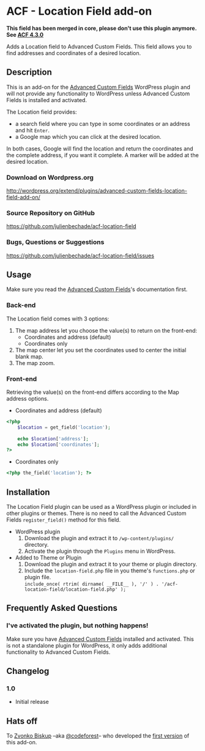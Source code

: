 ACF - Location Field add-on
==============================================

__This field has been merged in core, please don't use this plugin anymore. See [ACF 4.3.0](http://www.advancedcustomfields.com/to-do#4.3.0)__  

Adds a Location field to Advanced Custom Fields. This field allows you to find addresses and coordinates of a desired location.

Description
-----------

This is an add-on for the [Advanced Custom Fields](http://wordpress.org/extend/plugins/advanced-custom-fields/)
WordPress plugin and will not provide any functionality to WordPress unless Advanced Custom Fields is installed
and activated.

The Location field provides:

* a search field where you can type in some coordinates or an address and hit `Enter`. 
* a Google map which you can click at the desired location.

In both cases, Google will find the location and return the coordinates and the complete address, if you want it complete. A marker will be added at the desired location.

### Download on Wordpress.org
http://wordpress.org/extend/plugins/advanced-custom-fields-location-field-add-on/

### Source Repository on GitHub
https://github.com/julienbechade/acf-location-field

### Bugs, Questions or Suggestions
https://github.com/julienbechade/acf-location-field/issues

Usage
-----

Make sure you read the [Advanced Custom Fields](http://www.advancedcustomfields.com/docs/getting-started/)'s documentation first.

### Back-end

The Location field comes with 3 options:

1. The map address let you choose the value(s) to return on the front-end:
	* Coordinates and address (default)
	* Coordinates only
2. The map center let you set the coordinates used to center the initial blank map.
2. The map zoom.

### Front-end

Retrieving the value(s) on the front-end differs according to the Map address options.

* Coordinates and address (default)
``` php
<?php
	$location = get_field('location');
	
	echo $location['address'];
	echo $location['coordinates'];
?>
```
* Coordinates only
``` php
<?php the_field('location'); ?>
```

Installation
------------

The Location Field plugin can be used as a WordPress plugin or included in other plugins or themes.
There is no need to call the Advanced Custom Fields `register_field()` method for this field.

* WordPress plugin
	1. Download the plugin and extract it to `/wp-content/plugins/` directory.
	2. Activate the plugin through the `Plugins` menu in WordPress.
* Added to Theme or Plugin
	1. Download the plugin and extract it to your theme or plugin directory.
	2. Include the `location-field.php` file in you theme's `functions.php` or plugin file.  
	   `include_once( rtrim( dirname( __FILE__ ), '/' ) . '/acf-location-field/location-field.php' );`

Frequently Asked Questions
--------------------------

### I've activated the plugin, but nothing happens!

Make sure you have [Advanced Custom Fields](http://wordpress.org/extend/plugins/advanced-custom-fields/) installed and
activated. This is not a standalone plugin for WordPress, it only adds additional functionality to Advanced Custom Fields.

Changelog
---------

### 1.0

* Initial release

Hats off
---------

To [Zvonko Biskup](http://codeforest.net) –aka [@codeforest](https://github.com/codeforest)– who developed the [first version](http://www.codeforest.net/wordpress-how-to-make-custom-post-field-using-advanced-custom-fields-plugin) of this add-on.
